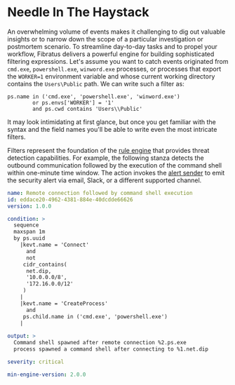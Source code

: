 # Needle In The Haystack

An overwhelming volume of events makes it challenging to dig out valuable insights or to narrow down the scope of a particular investigation or postmortem scenario. To streamline day-to-day tasks and to propel your workflow, Fibratus delivers a powerful engine for building sophisticated filtering expressions. Let's assume you want to catch events originated from `cmd.exe`, `powershell.exe`, `winword.exe` processes, or processes that export the `WORKER=1` environment variable and whose current working directory contains the `Users\Public` path. We can write such a filter as:

```
ps.name in ('cmd.exe', 'powershell.exe', 'winword.exe')
        or ps.envs['WORKER'] = '1'
        and ps.cwd contains 'Users\\Public'
```

It may look intimidating at first glance, but once you get familiar with the syntax and the field names you'll be able to write even the most intricate filters.

Filters represent the foundation of the [rule engine](/filters/rules) that provides threat detection capabilities. For example, the following stanza detects the outbound communication followed by the execution of the command shell within one-minute time window. The action invokes the [alert sender](/alerts/senders) to emit the security alert via email, Slack, or a 
different supported channel. 

```yaml
name: Remote connection followed by command shell execution
id: eddace20-4962-4381-884e-40dcdde66626
version: 1.0.0

condition: >
  sequence
  maxspan 1m
  by ps.uuid
    |kevt.name = 'Connect'
      and
      not
     cidr_contains(
      net.dip,
      '10.0.0.0/8',
      '172.16.0.0/12'
     )
    |
    |kevt.name = 'CreateProcess'
      and
     ps.child.name in ('cmd.exe', 'powershell.exe') 
    |
    
output: > 
  Command shell spawned after remote connection %2.ps.exe 
  process spawned a command shell after connecting to %1.net.dip

severity: critical

min-engine-version: 2.0.0
```
